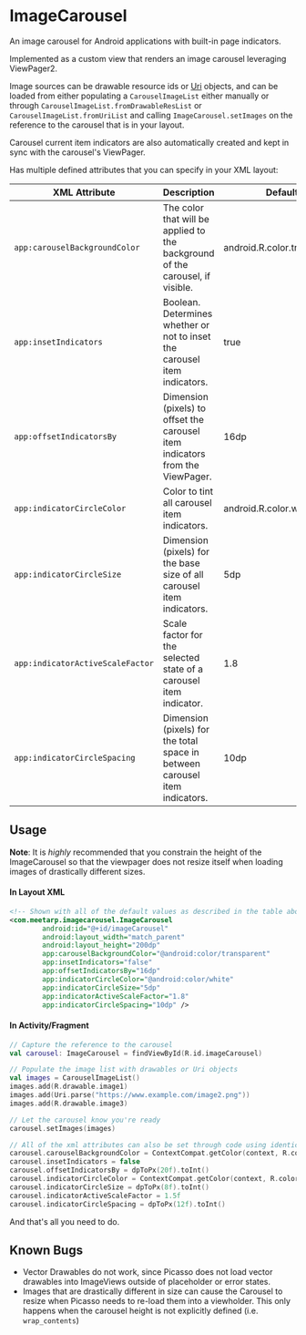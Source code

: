 # ImageCarousel
An image carousel for Android applications with built-in page indicators.

Implemented as a custom view that renders an image carousel leveraging ViewPager2.

Image sources can be drawable resource ids or
[Uri](https://developer.android.com/reference/android/net/Uri#parse(java.lang.String))
objects, and can be loaded from either populating a `CarouselImageList` either manually or through
`CarouselImageList.fromDrawableResList` or `CarouselImageList.fromUriList`
and calling `ImageCarousel.setImages` on the reference to the carousel that is in your layout.

Carousel current item indicators are also automatically created and kept in sync
with the carousel's ViewPager.


Has multiple defined attributes that you can specify in your XML layout:

|XML Attribute|Description|Default|
|-------------|-----------|-------|
|`app:carouselBackgroundColor`|The color that will be applied to the background of the carousel, if visible.|android.R.color.transparent|
|`app:insetIndicators`|Boolean. Determines whether or not to inset the carousel item indicators.|true|
|`app:offsetIndicatorsBy`|Dimension (pixels) to offset the carousel item indicators from the ViewPager.|16dp|
|`app:indicatorCircleColor`|Color to tint all carousel item indicators.|android.R.color.white|
|`app:indicatorCircleSize`|Dimension (pixels) for the base size of all carousel item indicators.|5dp|
|`app:indicatorActiveScaleFactor`|Scale factor for the selected state of a carousel item indicator.|1.8|
|`app:indicatorCircleSpacing`|Dimension (pixels) for the total space in between carousel item indicators.|10dp|

## Usage

**Note**: It is _highly_ recommended that you constrain the height of the ImageCarousel so
that the viewpager does not resize itself when loading images of drastically different sizes.

#### In Layout XML
```xml
<!-- Shown with all of the default values as described in the table above -->
<com.meetarp.imagecarousel.ImageCarousel
        android:id="@+id/imageCarousel"
        android:layout_width="match_parent"
        android:layout_height="200dp"
        app:carouselBackgroundColor="@android:color/transparent"
        app:insetIndicators="false"
        app:offsetIndicatorsBy="16dp"
        app:indicatorCircleColor="@android:color/white"
        app:indicatorCircleSize="5dp"
        app:indicatorActiveScaleFactor="1.8"
        app:indicatorCircleSpacing="10dp" />
```

#### In Activity/Fragment
```kotlin
// Capture the reference to the carousel
val carousel: ImageCarousel = findViewById(R.id.imageCarousel)

// Populate the image list with drawables or Uri objects
val images = CarouselImageList()
images.add(R.drawable.image1)
images.add(Uri.parse("https://www.example.com/image2.png"))
images.add(R.drawable.image3)

// Let the carousel know you're ready
carousel.setImages(images)

// All of the xml attributes can also be set through code using identically named accessors
carousel.carouselBackgroundColor = ContextCompat.getColor(context, R.color.grey)
carousel.insetIndicators = false
carousel.offsetIndicatorsBy = dpToPx(20f).toInt()
carousel.indicatorCircleColor = ContextCompat.getColor(context, R.color.royal_blue)
carousel.indicatorCircleSize = dpToPx(8f).toInt()
carousel.indicatorActiveScaleFactor = 1.5f
carousel.indicatorCircleSpacing = dpToPx(12f).toInt()
```

And that's all you need to do.

## Known Bugs
* Vector Drawables do not work, since Picasso does not load vector drawables
    into ImageViews outside of placeholder or error states.
* Images that are drastically different in size can cause the Carousel to resize when
    Picasso needs to re-load them into a viewholder. This only happens when the carousel
    height is not explicitly defined (i.e. `wrap_contents`)